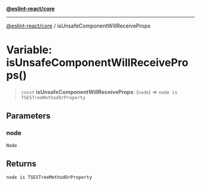 [**@eslint-react/core**](../README.md)

***

[@eslint-react/core](../README.md) / isUnsafeComponentWillReceiveProps

# Variable: isUnsafeComponentWillReceiveProps()

> `const` **isUnsafeComponentWillReceiveProps**: (`node`) => `node is TSESTreeMethodOrProperty`

## Parameters

### node

`Node`

## Returns

`node is TSESTreeMethodOrProperty`
